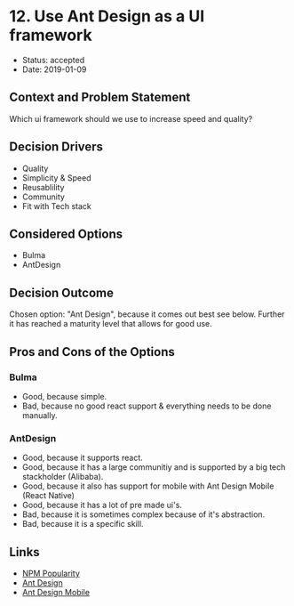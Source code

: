 # 12. Use Ant Design as a UI framework

- Status: accepted
- Date: 2019-01-09

## Context and Problem Statement

Which ui framework should we use to increase speed and quality?

## Decision Drivers <!-- optional -->

- Quality
- Simplicity & Speed
- Reusablility
- Community
- Fit with Tech stack

## Considered Options

- Bulma
- AntDesign

## Decision Outcome

Chosen option: "Ant Design", because it comes out best see below. Further it has reached a maturity level that allows for good use.

## Pros and Cons of the Options <!-- optional -->

### Bulma

- Good, because simple.
- Bad, because no good react support & everything needs to be done manually.

### AntDesign

- Good, because it supports react.
- Good, because it has a large communitiy and is supported by a big tech stackholder (Alibaba).
- Good, because it also has support for mobile with Ant Design Mobile (React Native)
- Good, because it has a lot of pre made ui's.
- Bad, because it is sometimes complex because of it's abstraction.
- Bad, because it is a specific skill.

## Links <!-- optional -->

- [NPM Popularity](https://www.npmtrends.com/office-ui-fabric-react-vs-@blueprintjs/core-vs-antd-vs-bulma)
- [Ant Design](https://ant.design)
- [Ant Design Mobile](https://mobile.ant.design/docs/react/introduce)
